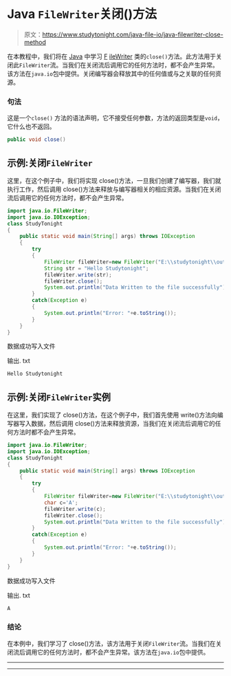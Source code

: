 # Java `FileWriter`关闭()方法

> 原文：<https://www.studytonight.com/java-file-io/java-filewriter-close-method>

在本教程中，我们将在 [Java](https://www.studytonight.com/java/) 中学习 [F](https://www.studytonight.com/tutorials/?subject=java-file-io&url=java-filewriter-class) [ileWriter](https://www.studytonight.com/java-file-io/java-filewriter-class) 类的`close()`方法。此方法用于关闭此`FileWriter`流。当我们在关闭流后调用它的任何方法时，都不会产生异常。该方法在`java.io`包中提供。关闭编写器会释放其中的任何值或与之关联的任何资源。

### 句法

这是一个`close()` 方法的语法声明，它不接受任何参数，方法的返回类型是`void`，它什么也不返回。

```java
public void close()
```

## 示例:关闭`FileWriter`

这里，在这个例子中，我们将实现 close()方法，一旦我们创建了编写器，我们就执行工作，然后调用 close()方法来释放与编写器相关的相应资源。当我们在关闭流后调用它的任何方法时，都不会产生异常。

```java
import java.io.FileWriter;
import java.io.IOException;
class StudyTonight
{
	public static void main(String[] args) throws IOException 
	{ 
		try
		{    
			FileWriter fileWriter=new FileWriter("E:\\studytonight\\output.txt");    
			String str = "Hello Studytonight";
			fileWriter.write(str);    
			fileWriter.close();    
			System.out.println("Data Written to the file successfully");
		}
		catch(Exception e)
		{
			System.out.println("Error: "+e.toString());
		}    
	} 
}
```

数据成功写入文件

输出. txt

```java
Hello Studytonight
```

## 示例:关闭`FileWriter`实例

在这里，我们实现了 close()方法，在这个例子中，我们首先使用 write()方法向编写器写入数据，然后调用 close()方法来释放资源，当我们在关闭流后调用它的任何方法时都不会产生异常。

```java
import java.io.FileWriter;
import java.io.IOException;
class StudyTonight
{
	public static void main(String[] args) throws IOException 
	{ 
		try
		{    
			FileWriter fileWriter=new FileWriter("E:\\studytonight\\output.txt");    
			char c='A';
			fileWriter.write(c);    
			fileWriter.close();    
			System.out.println("Data Written to the file successfully");
		}
		catch(Exception e)
		{
			System.out.println("Error: "+e.toString());
		}    
	} 
}
```

数据成功写入文件

输出. txt

```java
A
```

### 结论

在本例中，我们学习了 close()方法，该方法用于关闭`FileWriter`流。当我们在关闭流后调用它的任何方法时，都不会产生异常。该方法在`java.io`包中提供。

* * *

* * *